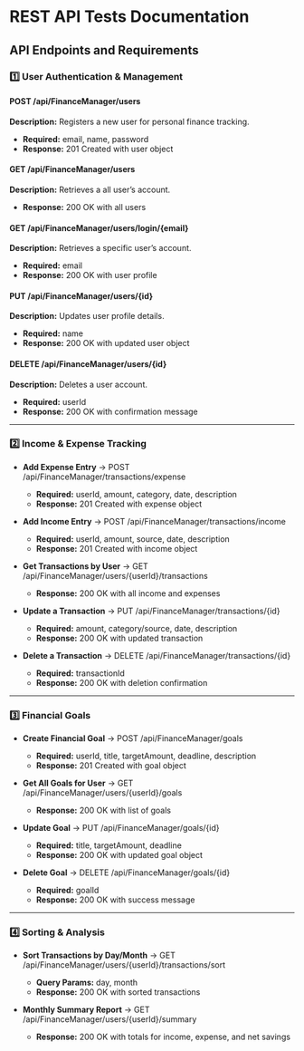 # REST API Tests Documentation

## API Endpoints and Requirements

### 1️⃣ User Authentication & Management

#### POST /api/FinanceManager/users

**Description:** Registers a new user for personal finance tracking.  
* **Required:** email, name, password  
* **Response:** 201 Created with user object

#### GET /api/FinanceManager/users

**Description:** Retrieves a all user’s account.  
* **Response:** 200 OK with all users

#### GET /api/FinanceManager/users/login/{email}

**Description:** Retrieves a specific user’s account.  
* **Required:** email  
* **Response:** 200 OK with user profile

#### PUT /api/FinanceManager/users/{id}

**Description:** Updates user profile details.  
* **Required:** name  
* **Response:** 200 OK with updated user object

#### DELETE /api/FinanceManager/users/{id}

**Description:** Deletes a user account.  
* **Required:** userId  
* **Response:** 200 OK with confirmation message

---

### 2️⃣ Income & Expense Tracking

* **Add Expense Entry** → POST /api/FinanceManager/transactions/expense  
  + **Required:** userId, amount, category, date, description  
  + **Response:** 201 Created with expense object

* **Add Income Entry** → POST /api/FinanceManager/transactions/income  
  + **Required:** userId, amount, source, date, description  
  + **Response:** 201 Created with income object

* **Get Transactions by User** → GET /api/FinanceManager/users/{userId}/transactions  
  + **Response:** 200 OK with all income and expenses

* **Update a Transaction** → PUT /api/FinanceManager/transactions/{id}  
  + **Required:** amount, category/source, date, description  
  + **Response:** 200 OK with updated transaction

* **Delete a Transaction** → DELETE /api/FinanceManager/transactions/{id}  
  + **Required:** transactionId  
  + **Response:** 200 OK with deletion confirmation

---

### 3️⃣ Financial Goals

* **Create Financial Goal** → POST /api/FinanceManager/goals  
  + **Required:** userId, title, targetAmount, deadline, description  
  + **Response:** 201 Created with goal object

* **Get All Goals for User** → GET /api/FinanceManager/users/{userId}/goals  
  + **Response:** 200 OK with list of goals

* **Update Goal** → PUT /api/FinanceManager/goals/{id}  
  + **Required:** title, targetAmount, deadline  
  + **Response:** 200 OK with updated goal object

* **Delete Goal** → DELETE /api/FinanceManager/goals/{id}  
  + **Required:** goalId  
  + **Response:** 200 OK with success message

---

### 4️⃣ Sorting & Analysis

* **Sort Transactions by Day/Month** → GET /api/FinanceManager/users/{userId}/transactions/sort  
  + **Query Params:** day, month  
  + **Response:** 200 OK with sorted transactions

* **Monthly Summary Report** → GET /api/FinanceManager/users/{userId}/summary  
  + **Response:** 200 OK with totals for income, expense, and net savings
